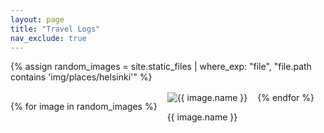 ```yaml
---
layout: page
title: "Travel Logs"
nav_exclude: true
---
```


<div style="display: flex; flex-wrap: wrap; gap: 1rem;">
{% assign random_images = site.static_files | where_exp: "file", "file.path contains 'img/places/helsinki'" %}

{% for image in random_images %}
  <div>
    <img 
      src="{{ image.path | relative_url }}"
      alt="{{ image.name }}" 
      style="max-width: 300px;"
    >
    <p>{{ image.name }}</p>
  </div>
{% endfor %}
</div>